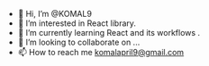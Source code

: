 - 👋 Hi, I’m @KOMAL9
- 👀 I’m interested in React library.
- 🌱 I’m currently learning React and its workflows .
- 💞️ I’m looking to collaborate on ...
- 📫 How to reach me komalapril9@gmail.com

<!---
KOMAL9/KOMAL9 is a ✨ special ✨ repository because its `README.md` (this file) appears on your GitHub profile.
You can click the Preview link to take a look at your changes.
--->
